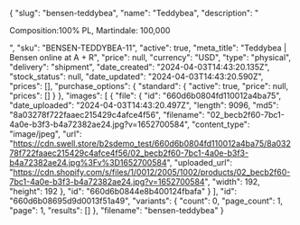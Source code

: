 {
  "slug": "bensen-teddybea",
  "name": "Teddybea",
  "description": "<p>Composition:100% PL, Martindale: 100,000</p>",
  "sku": "BENSEN-TEDDYBEA-11",
  "active": true,
  "meta_title": "Teddybea | Bensen online at A + R",
  "price": null,
  "currency": "USD",
  "type": "physical",
  "delivery": "shipment",
  "date_created": "2024-04-03T14:43:20.135Z",
  "stock_status": null,
  "date_updated": "2024-04-03T14:43:20.590Z",
  "prices": [],
  "purchase_options": {
    "standard": {
      "active": true,
      "price": null,
      "prices": []
    }
  },
  "images": [
    {
      "file": {
        "id": "660d6b0804fd110012a4ba75",
        "date_uploaded": "2024-04-03T14:43:20.497Z",
        "length": 9096,
        "md5": "8a03278f722faaec215429c4afce4f56",
        "filename": "02_becb2f60-7bc1-4a0e-b3f3-b4a72382ae24.jpg?v=1652700584",
        "content_type": "image/jpeg",
        "url": "https://cdn.swell.store/b2sdemo_test/660d6b0804fd110012a4ba75/8a03278f722faaec215429c4afce4f56/02_becb2f60-7bc1-4a0e-b3f3-b4a72382ae24.jpg%3Fv%3D1652700584",
        "uploaded_url": "https://cdn.shopify.com/s/files/1/0012/2005/1002/products/02_becb2f60-7bc1-4a0e-b3f3-b4a72382ae24.jpg?v=1652700584",
        "width": 192,
        "height": 192
      },
      "id": "660d6b0844e8b400124fbafa"
    }
  ],
  "id": "660d6b08695d9d0013f51a49",
  "variants": {
    "count": 0,
    "page_count": 1,
    "page": 1,
    "results": []
  },
  "filename": "bensen-teddybea"
}